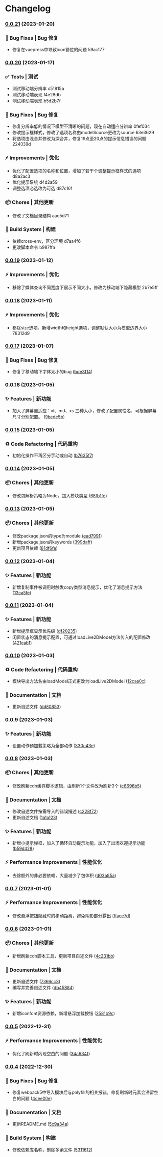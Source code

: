 # Changelog

### [0.0.21](///compare/v0.0.20...v0.0.21) (2023-01-20)


### 🐛 Bug Fixes | Bug 修复

* 修复在vuepress中导致icon错位的问题 59ac177

### [0.0.20](///compare/v0.0.19...v0.0.20) (2023-01-17)


### ✅ Tests | 测试

* 测试移动端分辨率 c51815a
* 测试移动端表现 f4e28db
* 测试移动端表现 b5d2b7f


### 🐛 Bug Fixes | Bug 修复

* 修复分辨率低的情况下模型不清晰的问题，现在自动适应分辨率 0fef034
* 修改提示框样式，修改了选项名称由modelSource更改为source 63e3629
* 将选项由浅合并修改为深合并，修复19点至20点的提示信息错误的问题 224039d


### ⚡ Improvements | 优化

* 优化了配置选项的名称和位置，增加了若干个调整提示框样式的选项 d8a2ac3
* 优化提示系统 d4d2a59
* 调整选项必选改为可选 d87c16f


### 📦 Chores | 其他更新

* 修改了文档目录结构 aac5d71


### 👷‍ Build System | 构建

* 依赖cross-env，区分环境 d7aa4f6
* 更改脚本命令 b987ffa

### [0.0.19](///compare/v0.0.18...v0.0.19) (2023-01-12)


### ⚡ Improvements | 优化

* 移除了媒体查询不同宽度下展示不同大小，修改为移动端下隐藏模型 2b7e5ff

### [0.0.18](///compare/v0.0.17...v0.0.18) (2023-01-11)


### ⚡ Improvements | 优化

* 移除size选项，新增width和height选项，调整默认大小为模型边界大小 78312d9

### [0.0.17](https://github.com/oh-my-live2d/oh-my-live2d/compare/v0.0.16...v0.0.17) (2023-01-07)


### 🐛 Bug Fixes | Bug 修复

* 修复了移动端下字体太小的bug ([bde3f14](https://github.com/oh-my-live2d/oh-my-live2d/commit/bde3f14ad6b8dacb053c5a43fb7673be6bef5270))

### [0.0.16](https://github.com/oh-my-live2d/oh-my-live2d/compare/v0.0.15...v0.0.16) (2023-01-05)


### ✨ Features | 新功能

* 加入了屏幕自适应：xl、md、xs 三种大小，修改了配置属性名，可根据屏幕尺寸分别配置。 ([9bcdc5b](https://github.com/oh-my-live2d/oh-my-live2d/commit/9bcdc5bd06f367de01d9e5591db2b72bf9cf9b81))

### [0.0.15](https://github.com/oh-my-live2d/oh-my-live2d/compare/v0.0.14...v0.0.15) (2023-01-05)


### ♻ Code Refactoring | 代码重构

* 初始化操作不再区分手动或自动 ([b7635f7](https://github.com/oh-my-live2d/oh-my-live2d/commit/b7635f7b923ef48c393bc00cbba6f734e581d6a7))

### [0.0.14](https://github.com/oh-my-live2d/oh-my-live2d/compare/v0.0.13...v0.0.14) (2023-01-05)


### 📦 Chores | 其他更新

* 修改包解析策略为Node，加入模块类型 ([68fb1fe](https://github.com/oh-my-live2d/oh-my-live2d/commit/68fb1fe36bd3bcc2076de9abaa5d7114cdfe0e24))

### [0.0.13](https://github.com/oh-my-live2d/oh-my-live2d/compare/v0.0.12...v0.0.13) (2023-01-05)


### 📦 Chores | 其他更新

* 修改package.json的type为module ([ead7991](https://github.com/oh-my-live2d/oh-my-live2d/commit/ead7991137b91d5e8cb7095e6e70e57c2788e18b))
* 新增package.json的keywords ([399daff](https://github.com/oh-my-live2d/oh-my-live2d/commit/399daffac5c7d2afac3838ce8fb6ae16ce2c9fbe))
* 更新项目依赖 ([81df6fe](https://github.com/oh-my-live2d/oh-my-live2d/commit/81df6fea5bb3e567df34eabcc3e21f152d8087ed))

### [0.0.12](https://github.com/oh-my-live2d/oh-my-live2d/compare/v0.0.11...v0.0.12) (2023-01-04)


### ✨ Features | 新功能

* 新增复制事件被调用时触发copy类型消息提示，优化了消息提示方法 ([13ca5fe](https://github.com/oh-my-live2d/oh-my-live2d/commit/13ca5fe5fd2fa4b64603407ee10f2b83edf8bb03))

### [0.0.11](https://github.com/oh-my-live2d/oh-my-live2d/compare/v0.0.10...v0.0.11) (2023-01-04)


### ✨ Features | 新功能

* 新增提示框显示优先级 ([df20235](https://github.com/oh-my-live2d/oh-my-live2d/commit/df202356007ecbaaf8cdcf7c02a5df6a86143f34))
* 闲置状态的消息提示配置，可通过loadLive2DModel方法传入的配置修改 ([421eab1](https://github.com/oh-my-live2d/oh-my-live2d/commit/421eab11426d4b17a97bf01d47684548975c598d))

### [0.0.10](https://github.com/oh-my-live2d/oh-my-live2d/compare/v0.0.9...v0.0.10) (2023-01-03)


### ♻ Code Refactoring | 代码重构

* 模块导出方法名由loadModel正式更改为loadLive2DModel  ([12caa0c](https://github.com/oh-my-live2d/oh-my-live2d/commit/12caa0ce3923c58752cdd8cd57c0f89305ea910d))


### 📝 Documentation | 文档

* 更新自述文件 ([dd80853](https://github.com/oh-my-live2d/oh-my-live2d/commit/dd808531cf380248752a3e9f8094c9567a2d15fc))

### [0.0.9](https://github.com/oh-my-live2d/oh-my-live2d/compare/v0.0.8...v0.0.9) (2023-01-03)


### ✨ Features | 新功能

* 设置动作预加载策略为全部动作 ([330c43e](https://github.com/oh-my-live2d/oh-my-live2d/commit/330c43e64f9ab87d7b45e8bda241a9daa14e28c2))

### [0.0.8](https://github.com/oh-my-live2d/oh-my-live2d/compare/v0.0.7...v0.0.8) (2023-01-03)


### 📦 Chores | 其他更新

* 修改刷新cdn缓存脚本逻辑，由刷新1个文件改为刷新3个 ([c6696b5](https://github.com/oh-my-live2d/oh-my-live2d/commit/c6696b5a414ed3fbaa8db0e1cef56a4742403932))


### 📝 Documentation | 文档

* 修改自述文件按需导入的错误描述 ([c228f72](https://github.com/oh-my-live2d/oh-my-live2d/commit/c228f7210f3a1c12258a433a60d0bd0284294398))
* 更新自述文档 ([1a1a123](https://github.com/oh-my-live2d/oh-my-live2d/commit/1a1a123c0e6d2fe5327a466ad63f80e5007fb68c))


### ✨ Features | 新功能

* 新增小提示弹框，加入了循环自动提示功能，加入了出场欢迎提示功能 ([b59d428](https://github.com/oh-my-live2d/oh-my-live2d/commit/b59d428f4c285566838495a17afd5626f519b950))


### ⚡ Performance Improvements | 性能优化

* 去除额外的非必要依赖，大量减少了包体积 ([d03a85a](https://github.com/oh-my-live2d/oh-my-live2d/commit/d03a85a0a9d88a7683f2856580769273ec6a0f52))

### [0.0.7](https://github.com/oh-my-live2d/oh-my-live2d/compare/v0.0.6...v0.0.7) (2023-01-01)


### ⚡ Performance Improvements | 性能优化

* 修改悬浮按钮隐藏时的移动距离，避免阴影部分露出 ([fface7d](https://github.com/oh-my-live2d/oh-my-live2d/commit/fface7d81289b7909bd9961f2f3677e38a531e97))

### [0.0.6](https://github.com/oh-my-live2d/oh-my-live2d/compare/v0.0.5...v0.0.6) (2023-01-01)


### 📦 Chores | 其他更新

* 新增刷新cdn脚本工具，更新项目自述文件 ([4c231bb](https://github.com/oh-my-live2d/oh-my-live2d/commit/4c231bb38414ece4ba69f3335b50bc6298bdd12a))


### 📝 Documentation | 文档

* 更新自述文件 ([7366cc3](https://github.com/oh-my-live2d/oh-my-live2d/commit/7366cc3a2f3a6851f7b75be49329e5d417d98497))
* 编写并完善自述文件 ([db45884](https://github.com/oh-my-live2d/oh-my-live2d/commit/db45884f8d1166a6f997546a329564a34eb186b4))


### ✨ Features | 新功能

* 新增iconfont资源依赖，新增悬浮加载按钮 ([3581b9c](https://github.com/oh-my-live2d/oh-my-live2d/commit/3581b9c9c9dbbd0443e9e67fbbf198a2a2dec2ce))

### [0.0.5](https://github.com/oh-my-live2d/oh-my-live2d/compare/v0.0.4...v0.0.5) (2022-12-31)


### ⚡ Performance Improvements | 性能优化

* 优化了刷新时闪现空白的问题 ([34a634f](https://github.com/oh-my-live2d/oh-my-live2d/commit/34a634fad7e5d56938353befb637003c798aef2f))

### [0.0.4](https://github.com/oh-my-live2d/oh-my-live2d/compare/v0.0.3...v0.0.4) (2022-12-30)


### 🐛 Bug Fixes | Bug 修复

* 修复webpack5中导入模块后与polyfill的相关报错，修复刷新时元素会滞留空白的问题 ([4cee00e](https://github.com/oh-my-live2d/oh-my-live2d/commit/4cee00e59870dd8ab146313d46b25e2b857e4152))


### 📝 Documentation | 文档

* 更新README.md ([5c9a34a](https://github.com/oh-my-live2d/oh-my-live2d/commit/5c9a34a51cf43f1addb1c2e095287638bd34fbd9))


### 👷‍ Build System | 构建

* 修改依赖库名称，删除多余文件 ([5311612](https://github.com/oh-my-live2d/oh-my-live2d/commit/5311612c1bbd5de62c3e71bd57b50b4c448d4dc9))